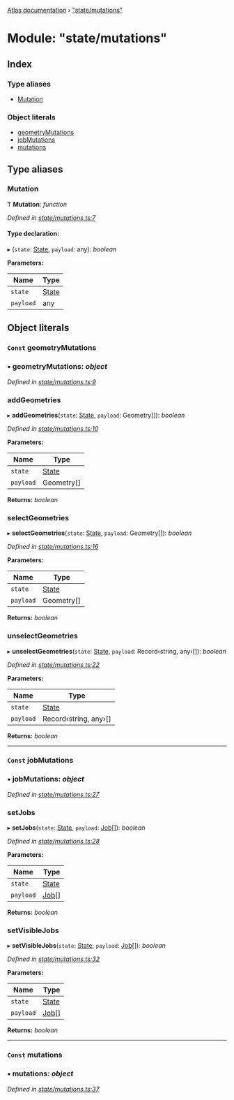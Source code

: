 [Atlas documentation](../globals.md) › ["state/mutations"](_state_mutations_.md)

# Module: "state/mutations"

## Index

### Type aliases

* [Mutation](_state_mutations_.md#mutation)

### Object literals

* [geometryMutations](_state_mutations_.md#const-geometrymutations)
* [jobMutations](_state_mutations_.md#const-jobmutations)
* [mutations](_state_mutations_.md#const-mutations)

## Type aliases

###  Mutation

Ƭ **Mutation**: *function*

*Defined in [state/mutations.ts:7](https://github.com/chronark/atlas/blob/6f04484/src/state/mutations.ts#L7)*

#### Type declaration:

▸ (`state`: [State](_state_store_.md#state), `payload`: any): *boolean*

**Parameters:**

Name | Type |
------ | ------ |
`state` | [State](_state_store_.md#state) |
`payload` | any |

## Object literals

### `Const` geometryMutations

### ▪ **geometryMutations**: *object*

*Defined in [state/mutations.ts:9](https://github.com/chronark/atlas/blob/6f04484/src/state/mutations.ts#L9)*

###  addGeometries

▸ **addGeometries**(`state`: [State](_state_store_.md#state), `payload`: Geometry[]): *boolean*

*Defined in [state/mutations.ts:10](https://github.com/chronark/atlas/blob/6f04484/src/state/mutations.ts#L10)*

**Parameters:**

Name | Type |
------ | ------ |
`state` | [State](_state_store_.md#state) |
`payload` | Geometry[] |

**Returns:** *boolean*

###  selectGeometries

▸ **selectGeometries**(`state`: [State](_state_store_.md#state), `payload`: Geometry[]): *boolean*

*Defined in [state/mutations.ts:16](https://github.com/chronark/atlas/blob/6f04484/src/state/mutations.ts#L16)*

**Parameters:**

Name | Type |
------ | ------ |
`state` | [State](_state_store_.md#state) |
`payload` | Geometry[] |

**Returns:** *boolean*

###  unselectGeometries

▸ **unselectGeometries**(`state`: [State](_state_store_.md#state), `payload`: Record‹string, any›[]): *boolean*

*Defined in [state/mutations.ts:22](https://github.com/chronark/atlas/blob/6f04484/src/state/mutations.ts#L22)*

**Parameters:**

Name | Type |
------ | ------ |
`state` | [State](_state_store_.md#state) |
`payload` | Record‹string, any›[] |

**Returns:** *boolean*

___

### `Const` jobMutations

### ▪ **jobMutations**: *object*

*Defined in [state/mutations.ts:27](https://github.com/chronark/atlas/blob/6f04484/src/state/mutations.ts#L27)*

###  setJobs

▸ **setJobs**(`state`: [State](_state_store_.md#state), `payload`: [Job](../interfaces/_types_customtypes_.job.md)[]): *boolean*

*Defined in [state/mutations.ts:28](https://github.com/chronark/atlas/blob/6f04484/src/state/mutations.ts#L28)*

**Parameters:**

Name | Type |
------ | ------ |
`state` | [State](_state_store_.md#state) |
`payload` | [Job](../interfaces/_types_customtypes_.job.md)[] |

**Returns:** *boolean*

###  setVisibleJobs

▸ **setVisibleJobs**(`state`: [State](_state_store_.md#state), `payload`: [Job](../interfaces/_types_customtypes_.job.md)[]): *boolean*

*Defined in [state/mutations.ts:32](https://github.com/chronark/atlas/blob/6f04484/src/state/mutations.ts#L32)*

**Parameters:**

Name | Type |
------ | ------ |
`state` | [State](_state_store_.md#state) |
`payload` | [Job](../interfaces/_types_customtypes_.job.md)[] |

**Returns:** *boolean*

___

### `Const` mutations

### ▪ **mutations**: *object*

*Defined in [state/mutations.ts:37](https://github.com/chronark/atlas/blob/6f04484/src/state/mutations.ts#L37)*
